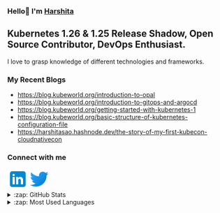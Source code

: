 ### Hello👋 I'm [Harshita](https://bio.link/harshita09)

  
  
## Kubernetes 1.26 & 1.25 Release Shadow, Open Source Contributor, DevOps Enthusiast.
I love to grasp knowledge of different technologies and frameworks.

### My Recent Blogs
- https://blog.kubeworld.org/introduction-to-opal
- https://blog.kubeworld.org/introduction-to-gitops-and-argocd
- https://blog.kubeworld.org/getting-started-with-kubernetes-1
- https://blog.kubeworld.org/basic-structure-of-kubernetes-configuration-file
- https://harshitasao.hashnode.dev/the-story-of-my-first-kubecon-cloudnativecon
### Connect with me 
[<img alt="linkedin" align="left" src="https://github.com/harshitasao/harshitasao/blob/master/linkedin.png"/>][linkedin]
[<img alt="twitter" align="left" src="https://github.com/harshitasao/harshitasao/blob/master/twitter.png"/>][twitter]

<br/>
<br/>
<br/>

<details>
  <summary>:zap: GitHub Stats</summary>

  <img align="left" alt="Harshita's GitHub Stats" src="https://github-readme-stats.vercel.app/api?username=harshitasao&show_icons=true&hide_border=true" />

</details>

<details>
  <summary>:zap: Most Used Languages</summary>

<img align="left" alt="Harshita's GitHub Top Languages" src="https://github-readme-stats.vercel.app/api/top-langs/?username=harshitasao" />

</details>

[linkedin]: https://www.linkedin.com/in/harshita-sao-468497206/
[twitter]: https://twitter.com/09_harshitasao
<!--
**harshitasao/harshitasao** is a ✨ _special_ ✨ repository because its `README.md` (this file) appears on your GitHub profile.

Here are some ideas to get you started:

- 🔭 I’m currently working on ...
- 🌱 I’m currently learning ...
- 👯 I’m looking to collaborate on ...
- 🤔 I’m looking for help with ...
- 💬 Ask me about ...
- 📫 How to reach me: ...
- 😄 Pronouns: ...
- ⚡ Fun fact: ...
-->

